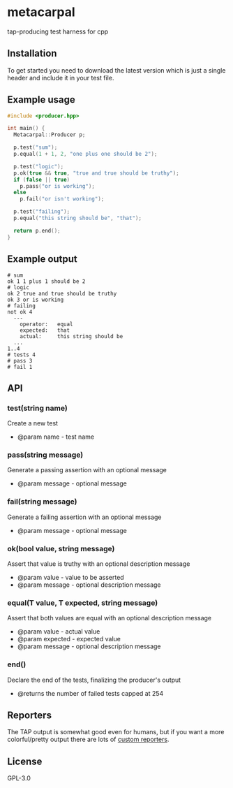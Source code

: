 # metacarpal

tap-producing test harness for cpp

## Installation

To get started you need to download the latest version which is just a single header and include it in your test file.

## Example usage

```cpp
#include <producer.hpp>

int main() {
  Metacarpal::Producer p;

  p.test("sum");
  p.equal(1 + 1, 2, "one plus one should be 2");

  p.test("logic");
  p.ok(true && true, "true and true should be truthy");
  if (false || true)
    p.pass("or is working");
  else
    p.fail("or isn't working");

  p.test("failing");
  p.equal("this string should be", "that");

  return p.end();
}
```

## Example output

```
# sum
ok 1 1 plus 1 should be 2
# logic
ok 2 true and true should be truthy
ok 3 or is working
# failing
not ok 4
  ---
    operator:   equal
    expected:   that
    actual:     this string should be
  ...
1..4
# tests 4
# pass 3
# fail 1
```

## API

### test(string name)

Create a new test

- @param name - test name

### pass(string message)

Generate a passing assertion with an optional message

- @param message - optional message

### fail(string message)

Generate a failing assertion with an optional message

- @param message - optional message

### ok(bool value, string message)

Assert that value is truthy with an optional description message

- @param value - value to be asserted
- @param message - optional description message

### equal(T value, T expected, string message)

Assert that both values are equal with an optional description message

- @param value - actual value
- @param expected - expected value
- @param message - optional description message

### end()

Declare the end of the tests, finalizing the producer's output

- @returns the number of failed tests capped at 254

## Reporters

The TAP output is somewhat good even for humans,
but if you want a more colorful/pretty output there are lots of [custom reporters](https://github.com/sindresorhus/awesome-tap#reporters).

## License

GPL-3.0
